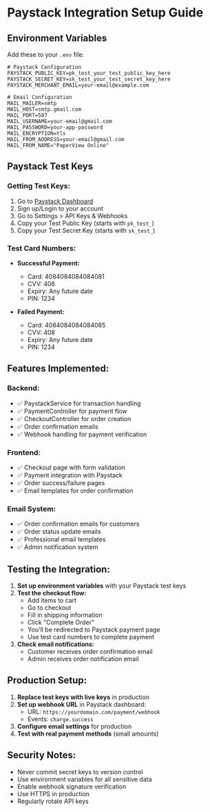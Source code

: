 # Paystack Integration Setup Guide

## Environment Variables

Add these to your `.env` file:

```env
# Paystack Configuration
PAYSTACK_PUBLIC_KEY=pk_test_your_test_public_key_here
PAYSTACK_SECRET_KEY=sk_test_your_test_secret_key_here
PAYSTACK_MERCHANT_EMAIL=your-email@example.com

# Email Configuration
MAIL_MAILER=smtp
MAIL_HOST=smtp.gmail.com
MAIL_PORT=587
MAIL_USERNAME=your-email@gmail.com
MAIL_PASSWORD=your-app-password
MAIL_ENCRYPTION=tls
MAIL_FROM_ADDRESS=your-email@gmail.com
MAIL_FROM_NAME="PaperView Online"
```

## Paystack Test Keys

### Getting Test Keys:
1. Go to [Paystack Dashboard](https://dashboard.paystack.com/)
2. Sign up/Login to your account
3. Go to Settings > API Keys & Webhooks
4. Copy your Test Public Key (starts with `pk_test_`)
5. Copy your Test Secret Key (starts with `sk_test_`)

### Test Card Numbers:
- **Successful Payment:**
  - Card: 4084084084084081
  - CVV: 408
  - Expiry: Any future date
  - PIN: 1234

- **Failed Payment:**
  - Card: 4084084084084085
  - CVV: 408
  - Expiry: Any future date
  - PIN: 1234

## Features Implemented:

### Backend:
- ✅ PaystackService for transaction handling
- ✅ PaymentController for payment flow
- ✅ CheckoutController for order creation
- ✅ Order confirmation emails
- ✅ Webhook handling for payment verification

### Frontend:
- ✅ Checkout page with form validation
- ✅ Payment integration with Paystack
- ✅ Order success/failure pages
- ✅ Email templates for order confirmation

### Email System:
- ✅ Order confirmation emails for customers
- ✅ Order status update emails
- ✅ Professional email templates
- ✅ Admin notification system

## Testing the Integration:

1. **Set up environment variables** with your Paystack test keys
2. **Test the checkout flow:**
   - Add items to cart
   - Go to checkout
   - Fill in shipping information
   - Click "Complete Order"
   - You'll be redirected to Paystack payment page
   - Use test card numbers to complete payment
3. **Check email notifications:**
   - Customer receives order confirmation email
   - Admin receives order notification email

## Production Setup:

1. **Replace test keys with live keys** in production
2. **Set up webhook URL** in Paystack dashboard:
   - URL: `https://yourdomain.com/payment/webhook`
   - Events: `charge.success`
3. **Configure email settings** for production
4. **Test with real payment methods** (small amounts)

## Security Notes:

- Never commit secret keys to version control
- Use environment variables for all sensitive data
- Enable webhook signature verification
- Use HTTPS in production
- Regularly rotate API keys
